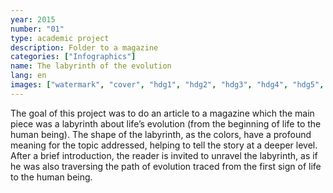```yaml
---
year: 2015
number: "01"
type: academic project
description: Folder to a magazine
categories: ["Infographics"]
name: The labyrinth of the evolution
lang: en
images: ["watermark", "cover", "hdg1", "hdg2", "hdg3", "hdg4", "hdg5", "hdg6"]
---
```

The goal of this project was to do an article to a magazine which the main piece was a labyrinth about life’s evolution (from the beginning of life to the human being). The shape of the labyrinth, as the colors, have a profound meaning for the topic addressed, helping to tell the story at a deeper level.
After a brief introduction, the reader is invited to unravel the labyrinth, as if he was also traversing the path of evolution traced from the first sign of life to the human being.
